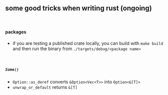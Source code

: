 ## some good tricks when writing rust (ongoing)

<br>

#### packages

* if you are testing a published crate locally, you can build with `make build` and then run the binary from `./targets/debug/<package name>`

<br>

##### `Some()`

* `Option::as_deref` converts `&Option<Vec<T>>` into `Option<&[T]>`
* `unwrap_or_default` returns `&[T]`
